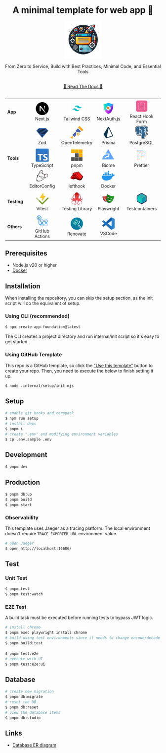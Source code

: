 <!-- 👉 remove -->

<div align="center">
  <h1>️️A minimal template for web app 🎃</h1>
  <img src=".internal/site/src/public/images/icon.png" alt="icon" width="120">
  <p>From Zero to Service, Build with Best Practices, Minimal Code, and Essential Tools</p>
  <br />
  <a href="https://hiroppy.github.io/web-app-template/"target="_blank" >📜 Read The Docs 📜</a>
  <br />
  <br />
</div>

|             |                                                                                                                                              |                                                                                                                                                      |                                                                                                                                       |                                                                                                                                                     |
| ----------- | -------------------------------------------------------------------------------------------------------------------------------------------- | ---------------------------------------------------------------------------------------------------------------------------------------------------- | ------------------------------------------------------------------------------------------------------------------------------------- | --------------------------------------------------------------------------------------------------------------------------------------------------- |
| **App**     | <div align="center"><img src=".internal/site/src/public/images/libs/nextjs.png" alt="nextjs" width="42"><br>Next.js</div>                    | <div align="center"><img src=".internal/site/src/public/images/libs/tailwind.png" alt="tailwind" width="42"><br>Tailwind CSS</div>                   | <div align="center"><img src=".internal/site/src/public/images/libs/next-auth.png" alt="next-auth" width="42"><br>NextAuth.js</div>   | <div align="center"><img src=".internal/site/src/public/images/libs/react-hook-form.png" alt="react-hook-form" width="42"><br>React Hook Form</div> |
|             | <div align="center"><img src=".internal/site/src/public/images/libs/zod.svg" alt="zod" width="42"><br>Zod </div>                             | <div align="center"><img src=".internal/site/src/public/images/libs/otel.png" alt="otel" width="42"><br>OpenTelemetry </div>                         | <div align="center"><img src=".internal/site/src/public/images/libs/prisma.png" alt="prisma" width="42"><br>Prisma </div>             | <div align="center"><img src=".internal/site/src/public/images/libs/postgresql.png" alt="prisma" width="42"><br>PostgreSQL</div>                    |
|             |                                                                                                                                              |                                                                                                                                                      |                                                                                                                                       |
| **Tools**   | <div align="center"><img src=".internal/site/src/public/images/libs/typescript.png" alt="typescirpt" width="42"><br>TypeScript</div>         | <div align="center"><img src=".internal/site/src/public/images/libs/pnpm.svg" alt="pnpm" width="42"><br>pnpm</div>                                   | <div align="center"><img src=".internal/site/src/public/images/libs/biome.png" alt="biome" width="42"><br>Biome </div>                | <div align="center"><img src=".internal/site/src/public/images/libs/prettier.png" alt="prettier" width="42"><br> Prettier</div>                     |
|             | <div align="center"><img src=".internal/site/src/public/images/libs/editorconfig.png" alt="editorconfig" width="42"><br> EditorConfig </div> | <div align="center"><img src=".internal/site/src/public/images/libs/lefthook.png" alt="lefthook" width="42"><br> lefthook</div>                      | <div align="center"><img src=".internal/site/src/public/images/libs/docker.png" alt="docker" width="42"><br> Docker </div>            |                                                                                                                                                     |
|             |                                                                                                                                              |                                                                                                                                                      |                                                                                                                                       |
| **Testing** | <div align="center"><img src=".internal/site/src/public/images/libs/vitest.png" alt="vitest" width="42"><br> Vitest</div>                    | <div align="center"><img src=".internal/site/src/public/images/libs/testing-library.png" alt="testing-library" width="42"><br> Testing Library</div> | <div align="center"><img src=".internal/site/src/public/images/libs/playwright.png" alt="playwright" width="42"><br> Playwright</div> | <div align="center"><img src=".internal/site/src/public/images/libs/testcontainers.png" alt="testcontainers" width="42"><br> Testcontainers</div>   |
|             |                                                                                                                                              |                                                                                                                                                      |
| **Others**  | <div align="center"><img src=".internal/site/src/public/images/libs/github-actions.png" alt="actions" width="42"><br> GitHub Actions</div>   | <div align="center"><img src=".internal/site/src/public/images/libs/renovate.png" alt="renovate" width="42"><br> Renovate</div>                      | <div align="center"><img src=".internal/site/src/public/images/libs/vscode.png" alt="vscode" width="42"><br> VSCode</div>             |

## Prerequisites

- Node.js v20 or higher
- [Docker](https://docs.docker.com/engine/install/)

## Installation

When installing the repository, you can skip the setup section, as the init script will do the equivalent of setup.

### Using CLI (recommended)

```sh
$ npx create-app-foundation@latest
```

The CLI creates a project directory and run internal/init script so it's easy to get started.

### Using GitHub Template

This repo is a GitHub template, so click the ["Use this template"](https://github.com/new?template_owner=hiroppy&template_name=web-app-template) button to create your repo. Then, you need to execute the below to finish setting it up.

```sh
$ node .internal/setup/init.mjs
```

<!-- ######## -->

## Setup

```sh
# enable git hooks and corepack
$ npm run setup
# install deps
$ pnpm i
# create ".env" and modifying environment variables
$ cp .env.sample .env
```

## Development

```sh
$ pnpm dev
```

## Production

```sh
$ pnpm db:up
$ pnpm build
$ pnpm start
```

<!-- otel -->

### Observability

This template uses Jaeger as a tracing platform. The local environment doesn't require `TRACE_EXPORTER_URL` environment value.

```sh
# open Jaeger
$ open http://localhost:16686/
```

<!-- ######## otel -->

## Test

### Unit Test

```sh
$ pnpm test
$ pnpm test:watch
```

<!-- e2e -->

### E2E Test

A build task must be executed before running tests to bypass JWT logic.

```sh
# install chrome
$ pnpm exec playwright install chrome
# build using test environments since it needs to change encode/decode functions of next-auth
$ pnpm build:test

$ pnpm test:e2e
# execute with UI
$ pnpm test:e2e:ui
```

<!-- ######## e2e -->

## Database

```sh
# create new migration
$ pnpm db:migrate
# reset the DB
$ pnpm db:reset
# view the database items
$ pnpm db:studio
```

## Links

- [Database ER diagram](/prisma/ERD.md)
